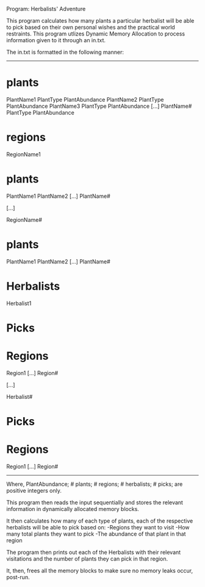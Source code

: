 Program: Herbalists' Adventure

This program calculates how many plants a particular herbalist will be able to pick based
on their own personal wishes and the practical world restraints. This program utlizes 
Dynamic Memory Allocation to process information given to it through an in.txt.

The in.txt is formatted in the following manner:

------------------------------------------------
# plants
PlantName1 PlantType PlantAbundance
PlantName2 PlantType PlantAbundance
PlantName3 PlantType PlantAbundance
[...]
PlantName# PlantType PlantAbundance

# regions

RegionName1
# plants
PlantName1
PlantName2
[...]
PlantName#

[...]

RegionName#
# plants
PlantName1
PlantName2
[...]
PlantName#

# Herbalists		

Herbalist1
# Picks
# Regions
Region1
[...]
Region#

[...]

Herbalist#
# Picks
# Regions
Region1
[...]
Region#

----------------------------------------------------------

Where, PlantAbundance; # plants; # regions; # herbalists; # picks; are positive integers only.

This program then reads the input sequentially and stores the relevant information in 
dynamically allocated memory blocks.

It then calculates how many of each type of plants, each of the respective herbalists will be able
to pick based on:
-Regions they want to visit
-How many total plants they want to pick
-The abundance of that plant in that region

The program then prints out each of the Herbalists with their relevant visitations and the
number of plants they can pick in that region.

It, then, frees all the memory blocks to make sure no memory leaks occur, post-run.
